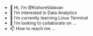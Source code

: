 - 👋 Hi, I’m @KishoreValavan
- 👀 I’m interested in Data Analytics
- 🌱 I’m currently learning Linux Terminal
- 💞️ I’m looking to collaborate on ...
- 📫 How to reach me ...

<!---
KishoreValavan/KishoreValavan is a ✨ special ✨ repository because its `README.md` (this file) appears on your GitHub profile.
You can click the Preview link to take a look at your changes.
--->
